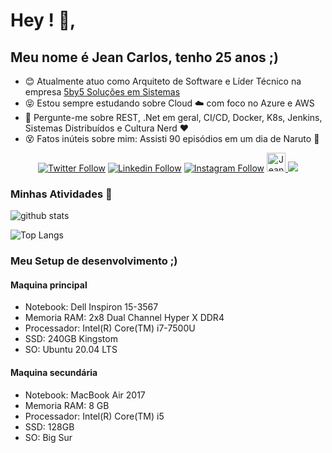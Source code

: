 # Hey ! 👋, 

## Meu nome é Jean Carlos, tenho 25 anos ;)

- :blush: Atualmente atuo como Arquiteto de Software e Líder Técnico na empresa [5by5 Soluções em Sistemas](https://www.linkedin.com/company/5by5solucoesti/)
- :stuck_out_tongue_closed_eyes: Estou sempre estudando sobre Cloud :cloud: com foco no Azure e AWS
- :speech_balloon: Pergunte-me sobre REST, .Net em geral, CI/CD, Docker, K8s, Jenkins, Sistemas Distribuídos e Cultura Nerd :heart: 
- :dizzy_face: Fatos inúteis sobre mim:  Assisti 90 episódios em um dia de Naruto :eyes: 

<p align="center">
    <a href="https://twitter.com/jcmdsbr">
    <img  src="https://img.shields.io/twitter/follow/jcmdsbr?color=%231DA1F2&amp;label=Follow%20me&amp;logo=Twitter&amp;style=for-the-badge" alt="Twitter Follow"></a> 
    <a href="https://linkedin.com/in/jcmdsbr"><img src="https://img.shields.io/badge/Follow%20me%20-blue?style=for-the-badge&logo=Linkedin" alt="Linkedin Follow"></a> 
    <a href="https://instagram.com/jcmdsbr"><img src="https://img.shields.io/badge/Follow%20me%20-black?style=for-the-badge&logo=Instagram&logoColor=%231DA1F2" alt="Instagram Follow"></a>
   <a href="https://dev.to/jcmdsbr">
  <img src="https://d2fltix0v2e0sb.cloudfront.net/dev-badge.svg" alt="Jean Carlos's DEV Profile" height="30" width="30">
</a>
  <a href="https://app.rocketseat.com.br/me/jcmdsbr">
 <img src="https://img.shields.io/static/v1?label=Blog&message=Rocketseat&color=7159c1&style=for-the-badge&logo=ghost"/> 
</a>
</p>


###  Minhas Atividades 🚀

<p><img src="https://github-readme-stats.vercel.app/api?username=jcmdsbr&amp;show_icons=true&theme=white" alt="github stats"></p>

![Top Langs](https://github-readme-stats.vercel.app/api/top-langs/?username=jcmdsbr&layout=compact)


### Meu Setup de desenvolvimento ;)

#### Maquina principal

- Notebook: Dell Inspiron 15-3567
- Memoria RAM: 2x8 Dual Channel Hyper X DDR4
- Processador: Intel(R) Core(TM) i7-7500U
- SSD: 240GB Kingstom
- SO: Ubuntu 20.04 LTS

#### Maquina secundária

- Notebook: MacBook Air 2017
- Memoria RAM: 8 GB
- Processador: Intel(R) Core(TM) i5
- SSD: 128GB
- SO: Big Sur


